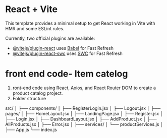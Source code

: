 # React + Vite

This template provides a minimal setup to get React working in Vite with HMR and some ESLint rules.

Currently, two official plugins are available:

- [@vitejs/plugin-react](https://github.com/vitejs/vite-plugin-react/blob/main/packages/plugin-react/README.md) uses [Babel](https://babeljs.io/) for Fast Refresh
- [@vitejs/plugin-react-swc](https://github.com/vitejs/vite-plugin-react-swc) uses [SWC](https://swc.rs/) for Fast Refresh


# front end code- Item catelog

1. ront-end code using React, Axios, and React Router DOM to create a product catalog project.
2. Folder structure 

src/
│
├── components/
│   ├── RegisterLogin.jsx
│   ├── Logout.jsx
│
├── pages/
│   ├── HomeLayout.jsx
│   ├── LandingPage.jsx
│   ├── Register.jsx
│   ├── Login.jsx
│   ├── DashboardLayout.jsx
│   ├── AddProduct.jsx
│   ├── AllProducts.jsx
│   ├── Error.jsx
│
├── services/
│   └── productServices.js
│
├── App.js
└── index.js
